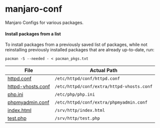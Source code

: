 # manjaro-conf

Manjaro Configs for various packages.

#### Install packages from a list

To install packages from a previously saved list of packages, while not reinstalling previously
installed packages that are already up-to-date, run:

```
pacman -S --needed - < pacman_pkgs.txt
```

| File                                         | Actual Path                               |
| -------------------------------------------- | ----------------------------------------- |
| [httpd.conf](lampp/httpd.conf)               | `/etc/httpd/conf/httpd.conf`              |
| [httpd-vhosts.conf](lampp/httpd-vhosts.conf) | `/etc/httpd/conf/extra/httpd-vhosts.conf` |
| [php.ini](lampp/php.ini)                     | `/etc/php/php.ini`                        |
| [phpmyadmin.conf](lampp/phpmyadmin.conf)     | `/etc/httpd/conf/extra/phpmyadmin.conf`   |
| [index.html](lampp/index.html)               | `/srv/http/index.html`                    |
| [test.php](lampp/test.php)                   | `/srv/http/test.php`                      |
